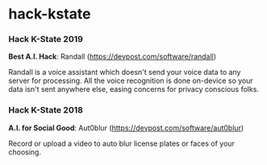 # hack-kstate

### **Hack K-State 2019** 

**Best A.I. Hack**: Randall (https://devpost.com/software/randall)

Randall is a voice assistant which doesn't send your voice data to any server for processing. All the voice recognition is done on-device so your data isn't sent anywhere else, easing concerns for privacy conscious folks.

### **Hack K-State 2018** 

**A.I. for Social Good**: Aut0blur (https://devpost.com/software/aut0blur)

Record or upload a video to auto blur license plates or faces of your choosing.
